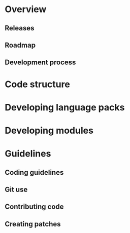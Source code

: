 # Overview 
## Releases 
## Roadmap 
## Development process 
# Code structure 
# Developing language packs 
# Developing modules 
# Guidelines 
## Coding guidelines
## Git use
## Contributing code
## Creating patches